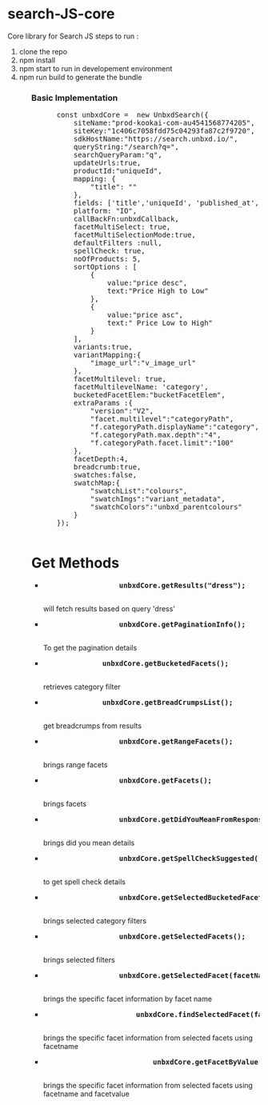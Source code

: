 # search-JS-core
Core library for Search JS
steps to run :
<ol>
  <li> clone the repo </li>
<li> npm install</li>
<li> npm start to run in developement environment</li>
<li> npm run build to generate the bundle</li>
 <ol>


 <h3>Basic Implementation</h3>
  <div>
  <pre style="white-space: pre;">
      const unbxdCore =  new UnbxdSearch({
          siteName:"prod-kookai-com-au4541568774205",
          siteKey:"1c406c7058fdd75c04293fa87c2f9720",
          sdkHostName:"https://search.unbxd.io/",
          queryString:"/search?q=",
          searchQueryParam:"q",
          updateUrls:true,
          productId:"uniqueId",
          mapping: {
              "title": ""
          },
          fields: ['title','uniqueId', 'published_at', 'imageUrl2', 'v_colour', 'imageUrl1', 'unbxd_price','price', 'sku', 'imageUrl','productUrlParent', 'categoryPath', 'relevantDocument', 'imageUrlMain', 'imageUrlHover', 'colours', 'collections', 'unbxd_parentcolours', 'v_unbxd_parentcolours', 'categoryPath1', 'categoryPath1_fq',  'categoryPath2_fq', 'productUrl', 'variantId', 'id', 'unbxd_sellingprice', 'v_sellingprice', 'variant_metadata', 'is_available', 'v_price'],
          platform: "IO",
          callBackFn:unbxdCallback,
          facetMultiSelect: true,
          facetMultiSelectionMode:true,
          defaultFilters :null,
          spellCheck: true,
          noOfProducts: 5,
          sortOptions : [
              {
                  value:"price desc",
                  text:"Price High to Low"
              },
              {
                  value:"price asc",
                  text:" Price Low to High"
              }
          ],
          variants:true,
          variantMapping:{
              "image_url":"v_image_url"
          },
          facetMultilevel: true,
          facetMultilevelName: 'category',
          bucketedFacetElem:"bucketFacetElem",
          extraParams :{
              "version":"V2",
              "facet.multilevel":"categoryPath",
              "f.categoryPath.displayName":"category",
              "f.categoryPath.max.depth":"4",
              "f.categoryPath.facet.limit":"100"
          },
          facetDepth:4,
          breadcrumb:true,
          swatches:false,
          swatchMap:{
              "swatchList":"colours",
              "swatchImgs":"variant_metadata",
              "swatchColors":"unbxd_parentcolours"
          }
      });
  </pre>
</div>
  <h1>Get Methods</h1>
  <ul>
      <li>
          <strong>
              <pre>
                  unbxdCore.getResults("dress");
              </pre>
          </strong>
          <p>will fetch results based on query 'dress'</p>
      </li>
      <li>
          <strong>
              <pre>
                  unbxdCore.getPaginationInfo();
              </pre>
          </strong>
          <p>To get the pagination details</p>
      </li>
      <li>
              <strong><pre>
              unbxdCore.getBucketedFacets();
          </pre></strong>
          <p> retrieves category filter </p>
      </li>
      <li>
              <strong><pre>
              unbxdCore.getBreadCrumpsList();
          </pre></strong>
          <p> get breadcrumps from results </p>
      </li>
      <li>
          <strong>
              <pre>
                  unbxdCore.getRangeFacets();
              </pre>
          </strong>
          <p>brings range facets</p>
      </li>
      <li>
          <strong>
              <pre>
                  unbxdCore.getFacets();
              </pre>
          </strong>
          <p>brings facets</p>
      </li>
      <li>
          <strong>
              <pre>
                  unbxdCore.getDidYouMeanFromResponse();
              </pre>
          </strong>
          <p>brings did you mean details</p>
      </li>
      <li>
          <strong>
              <pre>
                  unbxdCore.getSpellCheckSuggested();
              </pre>
          </strong>
          <p>to get spell check details</p>
      </li>
      <li>
          <strong>
              <pre>
                  unbxdCore.getSelectedBucketedFacet();
              </pre>
          </strong>
          <p>brings selected category filters</p>
      </li>
      <li>
          <strong>
              <pre>
                  unbxdCore.getSelectedFacets();
              </pre>
          </strong>
          <p>brings selected filters</p>
      </li>
      <li>
          <strong>
              <pre>
                  unbxdCore.getSelectedFacet(facetName);
              </pre>
          </strong>
          <p>brings the specific facet information by facet name</p>
      </li>
      <li>
              <strong>
                  <pre>
                      unbxdCore.findSelectedFacet(facetName);
                  </pre>
              </strong>
              <p>brings the specific facet information from selected facets using facetname</p>
          </li>
          <li>
                  <strong>
                      <pre>
                          unbxdCore.getFacetByValue(facetName, valueName);
                      </pre>
                  </strong>
                  <p>brings the specific facet information from selected facets using facetname and facetvalue</p>
              </li>
  </ul>
